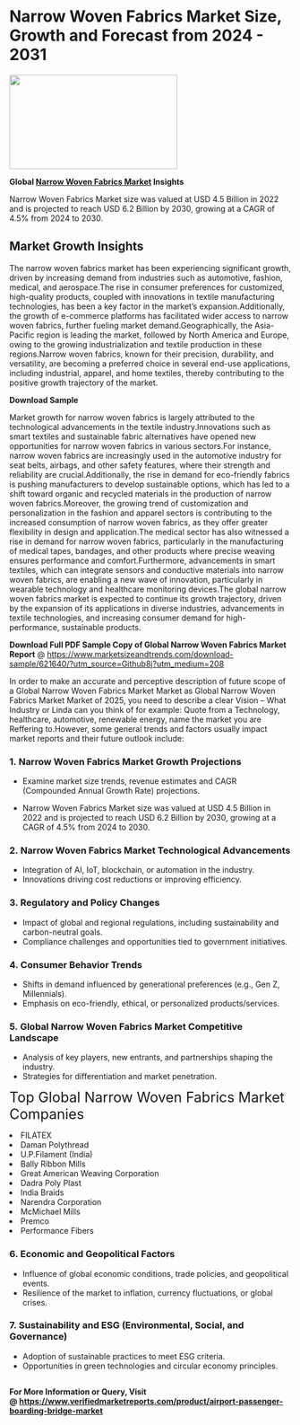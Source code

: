 <H1>Narrow Woven Fabrics Market Size, Growth and Forecast from 2024 - 2031</H1><img class="aligncenter size-medium wp-image-584254" src="https://thirdeyenews.in/wp-content/uploads/2024/09/Global-Market-Research-300x168.jpeg" alt="" width="300" height="168" /><p><strong>Global&nbsp;<a href="https://www.marketsizeandtrends.com/download-sample/621640/?utm_source=Github8j?utm_medium=208">Narrow Woven Fabrics Market</a> Insights</strong></p><p>Narrow Woven Fabrics Market size was valued at USD 4.5 Billion in 2022 and is projected to reach USD 6.2 Billion by 2030, growing at a CAGR of 4.5% from 2024 to 2030.</p><p><h2>Market Growth Insights</h2> <p>The narrow woven fabrics market has been experiencing significant growth, driven by increasing demand from industries such as automotive, fashion, medical, and aerospace.The rise in consumer preferences for customized, high-quality products, coupled with innovations in textile manufacturing technologies, has been a key factor in the market’s expansion.Additionally, the growth of e-commerce platforms has facilitated wider access to narrow woven fabrics, further fueling market demand.Geographically, the Asia-Pacific region is leading the market, followed by North America and Europe, owing to the growing industrialization and textile production in these regions.Narrow woven fabrics, known for their precision, durability, and versatility, are becoming a preferred choice in several end-use applications, including industrial, apparel, and home textiles, thereby contributing to the positive growth trajectory of the market.</p> <p><strong>Download Sample</strong></p> <p>Market growth for narrow woven fabrics is largely attributed to the technological advancements in the textile industry.Innovations such as smart textiles and sustainable fabric alternatives have opened new opportunities for narrow woven fabrics in various sectors.For instance, narrow woven fabrics are increasingly used in the automotive industry for seat belts, airbags, and other safety features, where their strength and reliability are crucial.Additionally, the rise in demand for eco-friendly fabrics is pushing manufacturers to develop sustainable options, which has led to a shift toward organic and recycled materials in the production of narrow woven fabrics.Moreover, the growing trend of customization and personalization in the fashion and apparel sectors is contributing to the increased consumption of narrow woven fabrics, as they offer greater flexibility in design and application.The medical sector has also witnessed a rise in demand for narrow woven fabrics, particularly in the manufacturing of medical tapes, bandages, and other products where precise weaving ensures performance and comfort.Furthermore, advancements in smart textiles, which can integrate sensors and conductive materials into narrow woven fabrics, are enabling a new wave of innovation, particularly in wearable technology and healthcare monitoring devices.The global narrow woven fabrics market is expected to continue its growth trajectory, driven by the expansion of its applications in diverse industries, advancements in textile technologies, and increasing consumer demand for high-performance, sustainable products.</p> <p><span class=""><strong>Download Full PDF Sample Copy of Global Narrow Woven Fabrics Market Report</strong> @ <a href="https://www.marketsizeandtrends.com/download-sample/621640/?utm_source=Github8j?utm_medium=208" target="_blank">https://www.marketsizeandtrends.com/download-sample/621640/?utm_source=Github8j?utm_medium=208</a></span></p><p>In order to make an accurate and perceptive description of future scope of a Global&nbsp;Narrow Woven Fabrics Market Market as Global&nbsp;Narrow Woven Fabrics Market Market of 2025, you need to describe a clear Vision &ndash; What Industry or Linda can you think of for example: Quote from a Technology, healthcare, automotive, renewable energy, name the market you are Reffering to.However, some general trends and factors usually impact market reports and their future outlook include:</p><h3>1.&nbsp;<strong>Narrow Woven Fabrics Market Growth Projections</strong></h3><ul><li>Examine market size trends, revenue estimates and CAGR (Compounded Annual Growth Rate) projections.</li><li><p>Narrow Woven Fabrics Market size was valued at USD 4.5 Billion in 2022 and is projected to reach USD 6.2 Billion by 2030, growing at a CAGR of 4.5% from 2024 to 2030.</p></li></ul><h3>2.&nbsp;<strong>Narrow Woven Fabrics Market Technological Advancements</strong></h3><ul><li>Integration of AI, IoT, blockchain, or automation in the industry.</li><li>Innovations driving cost reductions or improving efficiency.</li></ul><h3>3.&nbsp;<strong>Regulatory and Policy Changes</strong></h3><ul><li>Impact of global and regional regulations, including sustainability and carbon-neutral goals.</li><li>Compliance challenges and opportunities tied to government initiatives.</li></ul><h3>4.&nbsp;<strong>Consumer Behavior Trends</strong></h3><ul><li>Shifts in demand influenced by generational preferences (e.g., Gen Z, Millennials).</li><li>Emphasis on eco-friendly, ethical, or personalized products/services.</li></ul><h3>5.&nbsp;<strong>Global Narrow Woven Fabrics Market Competitive Landscape</strong></h3><ul><li>Analysis of key players, new entrants, and partnerships shaping the industry.</li><li>Strategies for differentiation and market penetration.</li></ul><p data-pm-slice="1 1 []"><span style="color: inherit; font-family: inherit; font-size: 25px;">Top Global Narrow Woven Fabrics Market Companies</span></p><div class="" data-test-id=""><p><li>FILATEX</li><li> Daman Polythread</li><li> U.P.Filament (India)</li><li> Bally Ribbon Mills</li><li> Great American Weaving Corporation</li><li> Dadra Poly Plast</li><li> India Braids</li><li> Narendra Corporation</li><li> McMichael Mills</li><li> Premco</li><li> Performance Fibers</li></p></div><h3>6.&nbsp;<strong>Economic and Geopolitical Factors</strong></h3><ul><li>Influence of global economic conditions, trade policies, and geopolitical events.</li><li>Resilience of the market to inflation, currency fluctuations, or global crises.</li></ul><h3>7.&nbsp;<strong>Sustainability and ESG (Environmental, Social, and Governance)</strong></h3><ul><li>Adoption of sustainable practices to meet ESG criteria.</li><li>Opportunities in green technologies and circular economy principles.</li></ul><h2><strong style="font-size: 14px;">For More Information or Query, Visit @&nbsp;</strong><a style="background-color: #ffffff; font-size: 14px;" href="https://www.marketsizeandtrends.com/report/narrow-woven-fabrics-market/" target="_blank">https://www.verifiedmarketreports.com/product/airport-passenger-boarding-bridge-market</a></h2>